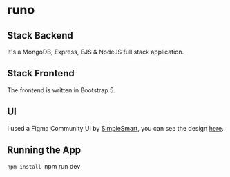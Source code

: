 # runo

## Stack Backend
It's a  MongoDB, Express, EJS & NodeJS full stack application. 

## Stack Frontend
The frontend is written in Bootstrap 5. 

## UI
I used a Figma Community UI by [SimpleSmart](https://www.figma.com/@simplesmart), 
you can see the design [here](https://www.figma.com/community/file/1036294505314600437).

## Running the App
`npm install
`npm run dev
